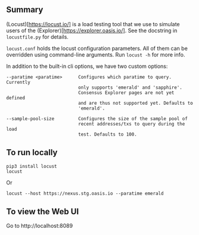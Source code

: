 ## Summary
(Locust)[https://locust.io/] is a load testing tool that we use to simulate users of the (Explorer)[https://explorer.oasis.io/]. See the docstring in `locustfile.py` for details.

`locust.conf` holds the locust configuration parameters. All of them can be overridden using command-line arguments. Run `locust -h` for more info.

In addition to the built-in cli options, we have two custom options:
```
--paratime <paratime>      Configures which paratime to query. Currently 
                           only supports 'emerald' and 'sapphire'. 
                           Consensus Explorer pages are not yet defined 
                           and are thus not supported yet. Defaults to 
                           'emerald'.

--sample-pool-size         Configures the size of the sample pool of 
                           recent addresses/txs to query during the load 
                           test. Defaults to 100.
```

## To run locally
```
pip3 install locust
locust
```
Or
```
locust --host https://nexus.stg.oasis.io --paratime emerald
```

## To view the Web UI
Go to http://localhost:8089
